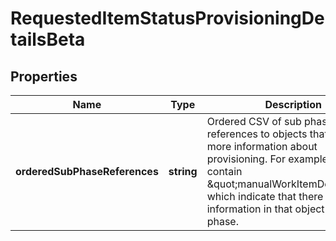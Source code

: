 # RequestedItemStatusProvisioningDetailsBeta

## Properties

Name | Type | Description | Notes
------------ | ------------- | ------------- | -------------
**orderedSubPhaseReferences** | **string** | Ordered CSV of sub phase references to objects that contain more information about provisioning. For example, this can contain \&quot;manualWorkItemDetails\&quot; which indicate that there is further information in that object for this phase. | [optional] [default to undefined]


